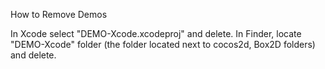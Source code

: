 How to Remove Demos

In Xcode select "DEMO-Xcode.xcodeproj" and delete.
In Finder, locate "DEMO-Xcode" folder (the folder located next to cocos2d, Box2D folders) and delete.
